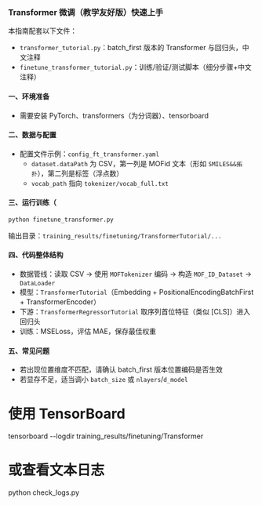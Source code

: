 ### Transformer 微调（教学友好版）快速上手

本指南配套以下文件：
- `transformer_tutorial.py`：batch_first 版本的 Transformer 与回归头，中文注释
- `finetune_transformer_tutorial.py`：训练/验证/测试脚本（细分步骤+中文注释）
 
#### 一、环境准备
- 需要安装 PyTorch、transformers（为分词器）、tensorboard

#### 二、数据与配置
- 配置文件示例：`config_ft_transformer.yaml`
  - `dataset.dataPath` 为 CSV，第一列是 MOFid 文本（形如 `SMILES&&拓扑`），第二列是标签（浮点数）
  - `vocab_path` 指向 `tokenizer/vocab_full.txt`

#### 三、运行训练（
```bash
python finetune_transformer.py 
```
输出目录：`training_results/finetuning/TransformerTutorial/...`

#### 四、代码整体结构
- 数据管线：读取 CSV -> 使用 `MOFTokenizer` 编码 -> 构造 `MOF_ID_Dataset` -> `DataLoader`
- 模型：`TransformerTutorial`（Embedding + PositionalEncodingBatchFirst + TransformerEncoder）
- 下游：`TransformerRegressorTutorial` 取序列首位特征（类似 [CLS]）进入回归头
- 训练：MSELoss，评估 MAE，保存最佳权重

#### 五、常见问题
- 若出现位置维度不匹配，请确认 batch_first 版本位置编码是否生效
- 若显存不足，适当调小 `batch_size` 或 `nlayers`/`d_model`


# 使用 TensorBoard
tensorboard --logdir training_results/finetuning/Transformer

# 或查看文本日志
python check_logs.py


